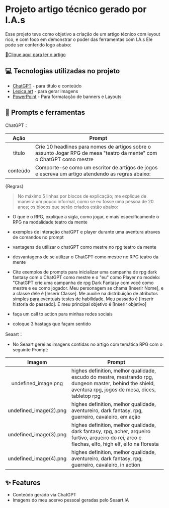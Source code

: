 # Projeto artigo técnico gerado por I.A.s

Esse projeto teve como objetivo a criação de um artigo técnico com leyout rico, e com foco em demonstrar o poder das ferramentas com I.A.s
Ele pode ser conferido logo abaixo: 


<a href="https://www.dio.me/articles/a-proxima-era-do-rpg-como-o-chatgpt-redefine-a-experiencia-no-jogo" title="View PDF now"> 📕Clique aqui para ler o artigo</a>


## 💻 Tecnologias utilizadas no projeto

- [ChatGPT](https://chat.openai.com/) - para título e conteúdo
- [Lexica.art](https://www.seaart.ai/) - para gerar imagens
- [PowerPoint](https://www.microsoft.com/en/microsoft-365/powerpoint) - Para formatação de banners e Layouts



## 📄 Prompts e ferramentas


ChatGPT：


|  Ação   | Prompt
|  :----: | ------------------------------------------------------------------------------------------------------------
|  título | Crie 10 headlines para nomes de artigos sobre o assunto Jogar RPG de mesa "teatro da mente" com o ChatGPT como mestre
| conteúdo| Comporte-se como um escritor de artigos de jogos e escreva um artigo atendendo as regras abaixo: 

{Regras}

> No máximo 5 linhas por blocos de explicação;
> me explique de maneira um pouco informal, como se eu fosse uma pessoa de 20 anos;
> os blocos que serão criados estão abaixo:


- O que é o RPG, explique a sigla, como jogar, e mais especificamente o RPG na modalidade teatro da mente

- exemplos de interação chatGPT e player durante uma aventura atraves de comandos no prompt

- vantagens de utilizar o chatGPT como mestre no rpg teatro da mente

- desvantagens de se utilizar o ChatGPT como mestre no RPG teatro da mente

- Cite exemplos de prompts para inicializar uma campanha de rpg dark fantasy com o ChatGPT como mestre e o "eu" como Player no modelo: "ChatGPT crie uma campanha de rpg Dark Fantasy com você como mestre e eu como jogador. Meu personagem se chama [Inserir Nome], e a classe dele é [Inserir Classe]. Me auxilie na distribuição de atributos simples para eventuais testes de habilidade. Meu passado é [inserir historia do passado]. E meu principal objetivo é [Inserir objetivo]

- faça um call to action para minhas redes sociais

- coloque 3 hastags que façam sentido


Seaart：

- No Seaart gerei as imagens contidas no artigo com temática RPG com o seguinte Prompt:

|  Imagem                 | Prompt
|  :--------------------: | ------------------------------------------------------------------------------------------------------------
|  undefined_image.png    | highes definition, melhor qualidade, escudo do mestre, mestrando rpg, dungeon master, behind the shield, aventura rpg, jogos de mesa, dices, tabletop rpg 
| undefined_image(2).png  | highes definition, melhor qualidade, aventureiro, dark fantasy, rpg, guerreiro, cavaleiro, em ação
| undefined_image(3).png  | highes definition, melhor qualidade, dark fantasy, rpg, acher, arqueiro furtivo, arqueiro do rei, arco e flechas, elfo, high elf, elfo na floresta
| undefined_image(4).png  | highes definition, melhor qualidade, aventureiro, dark fantasy, rpg, guerreiro, cavaleiro, in action


## ✨ Features

- Conteúdo gerado via ChatGPT
- Imagens do meu acervo pessoal geradas pelo Seaart.IA
